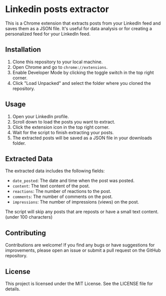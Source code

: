 # Linkedin posts extractor

This is a Chrome extension that extracts posts from your LinkedIn feed and saves them as a JSON file. It's useful for data analysis or for creating a personalized feed for your LinkedIn feed.

## Installation

1. Clone this repository to your local machine.
2. Open Chrome and go to `chrome://extensions`.
3. Enable Developer Mode by clicking the toggle switch in the top right corner.
4. Click "Load Unpacked" and select the folder where you cloned the repository.

## Usage

1. Open your LinkedIn profile.
2. Scroll down to load the posts you want to extract.
3. Click the extension icon in the top right corner.
4. Wait for the script to finish extracting your posts.
5. The extracted posts will be saved as a JSON file in your downloads folder.

## Extracted Data

The extracted data includes the following fields:

- `date_posted`: The date and time when the post was posted.
- `content`: The text content of the post.
- `reactions`: The number of reactions to the post.
- `comments`: The number of comments on the post.
- `impressions`: The number of impressions (views) on the post.

The script will skip any posts that are reposts or have a small text content. (under 100 characters)

## Contributing

Contributions are welcome! If you find any bugs or have suggestions for improvements, please open an issue or submit a pull request on the GitHub repository.

## License

This project is licensed under the MIT License. See the LICENSE file for details.
